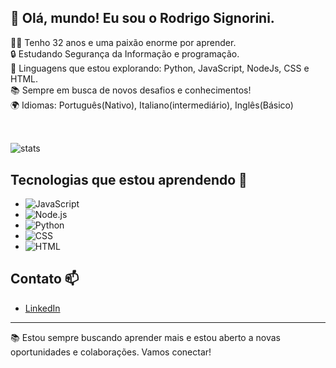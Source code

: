 ## 👋 Olá, mundo! Eu sou o Rodrigo Signorini.</br>
👨‍💻 Tenho 32 anos e uma paixão enorme por aprender.</br>
🔒 Estudando Segurança da Informação e programação.</br>
🌟 Linguagens que estou explorando: Python, JavaScript, NodeJs, CSS e HTML.</br>
📚 Sempre em busca de novos desafios e conhecimentos!</br>
🌍 Idiomas: Português(Nativo), Italiano(intermediário), Inglês(Básico)</br>

##
<div style="display:  inline_block"></br>
    <img align="center" alt="stats" src="https://github-readme-stats.vercel.app/api?username=RodrigoSignorini&theme=dracula" />
</div>    

## Tecnologias que estou aprendendo 🚀

- ![JavaScript](https://img.shields.io/badge/-JavaScript-FFD700?logo=javascript&logoColor=white)
- ![Node.js](https://img.shields.io/badge/-Node.js-339933?logo=node.js&logoColor=white)
- ![Python](https://img.shields.io/badge/-Python-3776AB?logo=python&logoColor=white)
- ![CSS](https://img.shields.io/badge/-CSS-1572B6?logo=css3&logoColor=white)
- ![HTML](https://img.shields.io/badge/-HTML-E34F26?logo=html5&logoColor=white)

## Contato 📫

- [LinkedIn](https://www.linkedin.com/in/rodrigo-zan-signorini-6784a86b/) 

---

📚 Estou sempre buscando aprender mais e estou aberto a novas oportunidades e colaborações. Vamos conectar!

